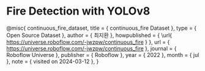 # Fire Detection with YOLOv8
@misc{
                            continuous_fire_dataset,
                            title = { continuous_fire Dataset },
                            type = { Open Source Dataset },
                            author = { 최지환 },
                            howpublished = { \url{ https://universe.roboflow.com/-jwzpw/continuous_fire } },
                            url = { https://universe.roboflow.com/-jwzpw/continuous_fire },
                            journal = { Roboflow Universe },
                            publisher = { Roboflow },
                            year = { 2022 },
                            month = { jul },
                            note = { visited on 2024-03-12 },
                            }
